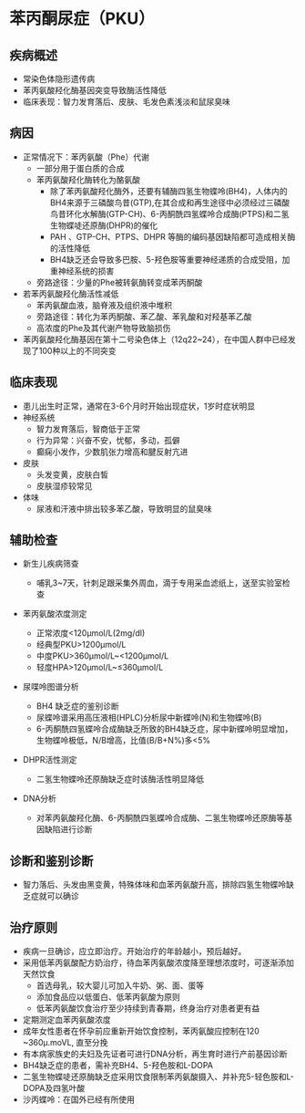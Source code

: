 # 苯丙酮尿症（PKU）
## 疾病概述
- 常染色体隐形遗传病
- 苯丙氨酸羟化酶基因突变导致酶活性降低
- 临床表现：智力发育落后、皮肤、毛发色素浅淡和鼠尿臭味

## 病因
- 正常情况下：苯丙氨酸（Phe）代谢
  - 一部分用于蛋白质的合成
  - 苯丙氨酸羟化酶转化为酪氨酸
    - 除了苯丙氨酸羟化酶外，还要有辅酶四氢生物蝶呤(BH4)，人体内的BH4来源于三磷酸鸟昔(GTP),在其合成和再生途径中必须经过三磷酸鸟昔环化水解酶(GTP-CH)、6-丙酮酰四氢蝶呤合成酶(PTPS)和二氢生物蝶唗还原酶(DHPR)的催化
    - PAH 、GTP-CH、PTPS、DHPR 等酶的编码基因缺陷都可造成相关酶的活性降低
    - BH4缺乏还会导致多巴胺、5-羟色胺等重要神经递质的合成受阻，加重神经系统的损害
  - 旁路途径：少量的Phe被转氨酶转变成苯丙酮酸
- 若苯丙氨酸羟化酶活性减低
  - 苯丙氨酸血液，脑脊液及组织液中堆积
  - 旁路途径：转化为苯丙酮酸、苯乙酸、苯乳酸和对羟基苯乙酸
  - 高浓度的Phe及其代谢产物导致脑损伤
- 苯丙氨酸羟化酶基因在第十二号染色体上（12q22~24），在中国人群中已经发现了100种以上的不同突变

## 临床表现
- 患儿出生时正常，通常在3-6个月时开始出现症状，1岁时症状明显
- 神经系统
  - 智力发育落后，智商低于正常
  - 行为异常：兴奋不安，忧郁，多动，孤僻
  - 癫痫小发作，少数肌张力增高和腱反射亢进
- 皮肤
  - 头发变黄，皮肤白皙
  - 皮肤湿疹较常见
- 体味
  - 尿液和汗液中排出较多苯乙酸，导致明显的鼠臭味

## 辅助检查
- 新生儿疾病筛查
  - 哺乳3~7天，针刺足跟采集外周血，滴于专用采血滤纸上，送至实验室检查

- 苯丙氨酸浓度测定
  - 正常浓度<120μmol/L(2mg/dl)
  - 经典型PKU>1200μmol/L
  - 中度PKU>360μmol/L~<1200μmol/L
  - 轻度HPA>120μmol/L~≤360μmol/L
- 尿喋呤图谱分析
  - BH4 缺乏症的鉴别诊断
  - 尿蝶呤谱采用高压液相(HPLC)分析尿中新蝶呤(N)和生物蝶呤(B)
  - 6-丙酮酰四氢蝶呤合成酶缺乏所致的BH4缺乏症，尿中新蝶呤明显增加，生物蝶呤极低，N/B增高，比值(B/B+N%)多<5%
- DHPR活性测定
  - 二氢生物蝶呤还原酶缺乏症时该酶活性明显降低
- DNA分析
  - 对苯丙氨酸羟化酶、6-丙酮酰四氢蝶呤合成酶、二氢生物蝶呤还原酶等基因缺陷进行诊断

## 诊断和鉴别诊断
- 智力落后、头发由黑变黄，特殊体味和血苯丙氨酸升高，排除四氢生物蝶呤缺乏症就可以确诊

## 治疗原则
- 疾病一旦确诊，应立即治疗。开始治疗的年龄越小，预后越好。
- 采用低苯丙氨酸配方奶治疗，待血苯丙氨酸浓度降至理想浓度时，可逐渐添加天然饮食
  - 首选母乳，较大婴儿可加入牛奶、粥、面、蛋等
  - 添加食品应以低蛋白、低苯丙氨酸为原则
  - 低苯丙氨酸饮食治疗至少持续到青春期，终身治疗对患者更有益
- 定期测定血苯丙氨酸浓度
- 成年女性患者在怀孕前应重新开始饮食控制，苯丙氨酸应控制在120 ~360μ.moVL, 直至分挽
- 有本病家族史的夫妇及先证者可进行DNA分析，再生育时进行产前基因诊断
- BH4缺乏症的患者，需补充BH4、5-羟色胺和L-DOPA
- 二氢生物蝶唗还原酶缺乏症采用饮食限制苯丙氨酸摄入、并补充5-轻色胺和L-DOPA及四氢叶酸
- 沙丙蝶呤：在国外已经有所使用